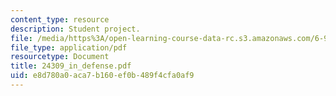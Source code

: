 ```yaml
---
content_type: resource
description: Student project.
file: /media/https%3A/open-learning-course-data-rc.s3.amazonaws.com/6-901-inventions-and-patents-fall-2005/e8d780a0aca7b160ef0b489f4cfa0af9_24309_in_defense.pdf
file_type: application/pdf
resourcetype: Document
title: 24309_in_defense.pdf
uid: e8d780a0-aca7-b160-ef0b-489f4cfa0af9
---
```

